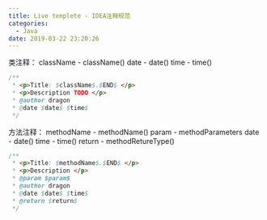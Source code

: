 ```yaml
---
title: Live templete - IDEA注释规范
categories:
  - Java
date: 2019-03-22 23:20:26
---
```

类注释：
className - className()
date - date()
time - time()
```java
/**
 * <p>Title: $className$.$END$ </p>
 * <p>Description TODO </p>
 * @author dragon
 * @date $date$ $time$
 */ 
```

方法注释：
methodName - methodName()
param - methodParameters
date - date()
time - time()
return - methodRetureType()
```java
/**
 * <p>Title: $methodName$.$END$ </p>
 * <p>Description </p>
 * @param $param$
 * @author dragon
 * @date $date$ $time$
 * @return $return$
 */
```